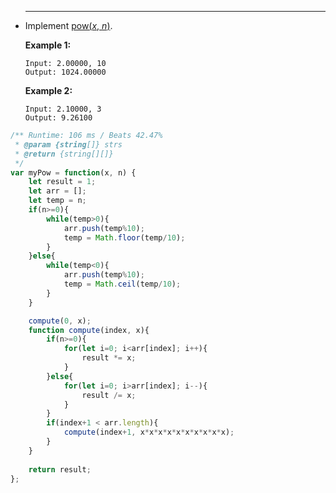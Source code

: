 
 * ------

   Implement [pow(*x*, *n*)](http://www.cplusplus.com/reference/valarray/pow/).

   **Example 1:**

   ```
   Input: 2.00000, 10
   Output: 1024.00000

   ```

   **Example 2:**

   ```
   Input: 2.10000, 3
   Output: 9.26100

   ```


```javascript
/** Runtime: 106 ms / Beats 42.47%
 * @param {string[]} strs
 * @return {string[][]}
 */
var myPow = function(x, n) {
    let result = 1;
    let arr = [];
    let temp = n;
    if(n>=0){
        while(temp>0){
            arr.push(temp%10);
            temp = Math.floor(temp/10);
        }
    }else{
        while(temp<0){
            arr.push(temp%10);
            temp = Math.ceil(temp/10);
        }
    }

    compute(0, x);
    function compute(index, x){
        if(n>=0){
            for(let i=0; i<arr[index]; i++){
                result *= x;
            }
        }else{
            for(let i=0; i>arr[index]; i--){
                result /= x;
            }
        }
        if(index+1 < arr.length){
            compute(index+1, x*x*x*x*x*x*x*x*x*x);
        }
    }
    
    return result;
};
```

